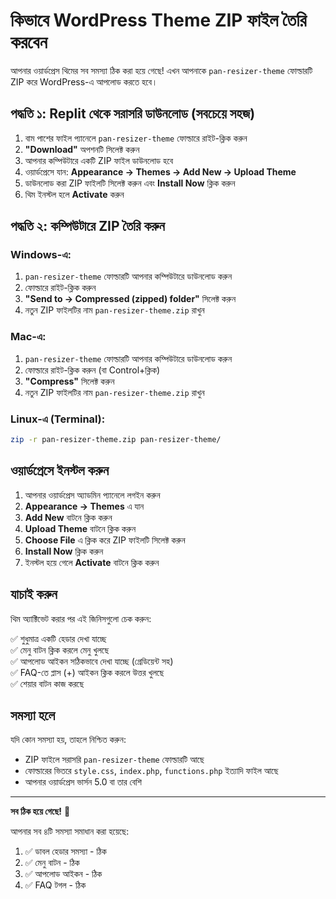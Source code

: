 # কিভাবে WordPress Theme ZIP ফাইল তৈরি করবেন

আপনার ওয়ার্ডপ্রেস থিমের সব সমস্যা ঠিক করা হয়ে গেছে! এখন আপনাকে `pan-resizer-theme` ফোল্ডারটি ZIP করে WordPress-এ আপলোড করতে হবে।

## পদ্ধতি ১: Replit থেকে সরাসরি ডাউনলোড (সবচেয়ে সহজ)

1. বাম পাশের ফাইল প্যানেলে `pan-resizer-theme` ফোল্ডারে রাইট-ক্লিক করুন
2. **"Download"** অপশনটি সিলেক্ট করুন
3. আপনার কম্পিউটারে একটি ZIP ফাইল ডাউনলোড হবে
4. ওয়ার্ডপ্রেসে যান: **Appearance → Themes → Add New → Upload Theme**
5. ডাউনলোড করা ZIP ফাইলটি সিলেক্ট করুন এবং **Install Now** ক্লিক করুন
6. থিম ইনস্টল হলে **Activate** করুন

## পদ্ধতি ২: কম্পিউটারে ZIP তৈরি করুন

### Windows-এ:
1. `pan-resizer-theme` ফোল্ডারটি আপনার কম্পিউটারে ডাউনলোড করুন
2. ফোল্ডারে রাইট-ক্লিক করুন
3. **"Send to → Compressed (zipped) folder"** সিলেক্ট করুন
4. নতুন ZIP ফাইলটির নাম `pan-resizer-theme.zip` রাখুন

### Mac-এ:
1. `pan-resizer-theme` ফোল্ডারটি আপনার কম্পিউটারে ডাউনলোড করুন
2. ফোল্ডারে রাইট-ক্লিক করুন (বা Control+ক্লিক)
3. **"Compress"** সিলেক্ট করুন
4. নতুন ZIP ফাইলটির নাম `pan-resizer-theme.zip` রাখুন

### Linux-এ (Terminal):
```bash
zip -r pan-resizer-theme.zip pan-resizer-theme/
```

## ওয়ার্ডপ্রেসে ইনস্টল করুন

1. আপনার ওয়ার্ডপ্রেস অ্যাডমিন প্যানেলে লগইন করুন
2. **Appearance → Themes** এ যান
3. **Add New** বাটনে ক্লিক করুন
4. **Upload Theme** বাটনে ক্লিক করুন
5. **Choose File** এ ক্লিক করে ZIP ফাইলটি সিলেক্ট করুন
6. **Install Now** ক্লিক করুন
7. ইনস্টল হয়ে গেলে **Activate** বাটনে ক্লিক করুন

## যাচাই করুন

থিম অ্যাক্টিভেট করার পর এই জিনিসগুলো চেক করুন:

✅ শুধুমাত্র একটি হেডার দেখা যাচ্ছে  
✅ মেনু বাটন ক্লিক করলে মেনু খুলছে  
✅ আপলোড আইকন সঠিকভাবে দেখা যাচ্ছে (গ্রেডিয়েন্ট সহ)  
✅ FAQ-তে প্লাস (+) আইকন ক্লিক করলে উত্তর খুলছে  
✅ শেয়ার বাটন কাজ করছে  

## সমস্যা হলে

যদি কোন সমস্যা হয়, তাহলে নিশ্চিত করুন:
- ZIP ফাইলে সরাসরি `pan-resizer-theme` ফোল্ডারটি আছে
- ফোল্ডারের ভিতরে `style.css`, `index.php`, `functions.php` ইত্যাদি ফাইল আছে
- আপনার ওয়ার্ডপ্রেস ভার্সন 5.0 বা তার বেশি

---

**সব ঠিক হয়ে গেছে!** 🎉

আপনার সব ৪টি সমস্যা সমাধান করা হয়েছে:
1. ✅ ডাবল হেডার সমস্যা - ঠিক
2. ✅ মেনু বাটন - ঠিক  
3. ✅ আপলোড আইকন - ঠিক
4. ✅ FAQ টগল - ঠিক
